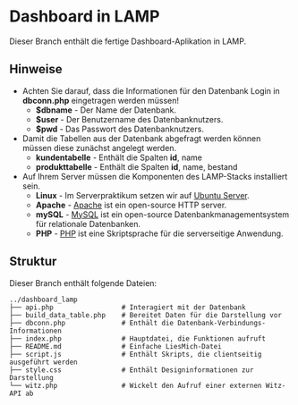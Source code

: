 # Dashboard in LAMP

Dieser Branch enthält die fertige Dashboard-Aplikation in LAMP.

## Hinweise 

* Achten Sie darauf, dass die Informationen für den Datenbank Login in __dbconn.php__ eingetragen werden müssen!
    * __$dbname__  -  Der Name der Datenbank.
	* __$user__    -  Der Benutzername des Datenbanknutzers.
	* __$pwd__     -  Das Passwort des Datenbanknutzers.
* Damit die Tabellen aus der Datenbank abgefragt werden können müssen diese zunächst angelegt werden.
    * __kundentabelle__   -  Enthält die Spalten __id__, name
	* __produkttabelle__  -  Enthält die Spalten __id__, name, bestand
* Auf Ihrem Server müssen die Komponenten des LAMP-Stacks installiert sein.
    * __Linux__   -  Im Serverpraktikum setzen wir auf [Ubuntu Server](https://ubuntu.com/download/server).
	* __Apache__  -  [Apache](https://httpd.apache.org/) ist ein open-source HTTP server.
	* __mySQL__   -  [MySQL](https://www.mysql.com/) ist ein open-source Datenbankmanagementsystem für relationale Datenbanken.
	* __PHP__     -  [PHP](https://www.php.net/) ist eine Skriptsprache für die serverseitige Anwendung.



## Struktur

Dieser Branch enthält folgende Dateien:


    ../dashboard_lamp
    ├── api.php					# Interagiert mit der Datenbank
    ├── build_data_table.php	# Bereitet Daten für die Darstellung vor
    ├── dbconn.php				# Enthält die Datenbank-Verbindungs-Informationen
    ├── index.php				# Hauptdatei, die Funktionen aufruft
    ├── README.md				# Einfache LiesMich-Datei
    ├── script.js				# Enthält Skripts, die clientseitig ausgeführt werden
    ├── style.css				# Enthält Designinformationen zur Darstellung
    └── witz.php				# Wickelt den Aufruf einer externen Witz-API ab
